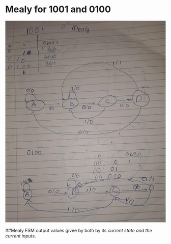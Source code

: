 # Mealy for 1001 and 0100
![image for mealy sequence generator](mealy.jpeg)

##Mealy FSM
output values  givee by both by its *current state and the current inputs*.
